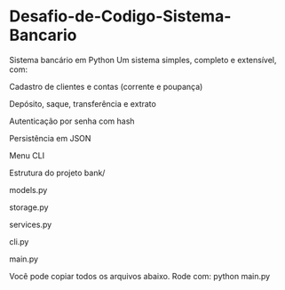 # Desafio-de-Codigo-Sistema-Bancario
Sistema bancário em Python
Um sistema simples, completo e extensível, com:

Cadastro de clientes e contas (corrente e poupança)

Depósito, saque, transferência e extrato

Autenticação por senha com hash

Persistência em JSON

Menu CLI

Estrutura do projeto
bank/

models.py

storage.py

services.py

cli.py

main.py

Você pode copiar todos os arquivos abaixo. Rode com: python main.py
